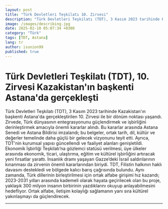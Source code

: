 ```yaml
---
layout: post
title: "Türk Devletleri Teşkilatı 10. Zirvesi"
description: "Türk Devletleri Teşkilatı (TDT), 3 Kasım 2023 tarihinde Kazakistan'ın başkenti Astana'da gerçekleştirilen 10. Zirvesi ile bir dönüm noktası yaşandı."
image: /images/describing.jpg
date: 2025-02-10 05:07:34 +0300
category: "Türk" 
tags: [TDT, Astana] 
lang: tr
author: isunion99
published: true
---
```


# **Türk Devletleri Teşkilatı (TDT), 10. Zirvesi Kazakistan'ın başkenti Astana'da gerçekleşti**
  
Türk Devletleri Teşkilatı (TDT), 3 Kasım 2023 tarihinde Kazakistan'ın başkenti Astana'da gerçekleştirilen 10. Zirvesi ile bir dönüm noktası yaşandı. Zirvede, Türk dünyasının entegrasyonunu güçlendirmek ve işbirliğini derinleştirmek amacıyla önemli kararlar alındı. Bu kararlar arasında Astana Senedi ve Astana Bildirisi imzalandı; bu belgeler, ortak tarih, dil, kültür ve değerler temelinde daha güçlü bir gelecek vizyonunu teyit etti. Ayrıca, TDT'nin kurumsal yapısı güncellendi ve faaliyet alanları genişletildi. Ekonomik İşbirliği Teşkilatı’na gözlemci statüsü verilmesi, üye ülkeler arasında ekonomik, ticari, ulaştırma, eğitim ve kültürel işbirliğini artıracak yeni fırsatlar yarattı. İnsanlık dramı yaşayan Gazze’deki İsrail saldırılarının kınanması da zirvenin önemli kararlarından biriydi. TDT, Filistin halkının haklı davasını destekledi ve bölgede kalıcı barış çağrısında bulundu. Aynı zamanda, Türk dillerinin birleştirilmesi için ortak alfabe girişimi hız kazandı; 2023-2031 yılları arasında kademeli olarak hayata geçirilecek olan bu proje, yaklaşık 300 milyon insanın birbirinin yazdıklarını okuyup anlayabilmesini hedefliyor. Ortak alfabe, iletişim kolaylığı sağlamanın yanı sıra kültürel yakınlaşmayı da güçlendirecek.


---
